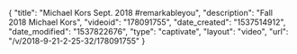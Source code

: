 {
    "title": "Michael Kors Sept. 2018 #remarkableyou",
    "description": "Fall 2018 Michael Kors",
    "videoid": "178091755",
    "date_created": "1537514912",
    "date_modified": "1537822676",
    "type": "captivate",
    "layout": "video",
    "url": "\/v\/2018-9-21-2-25-32\/178091755"
}